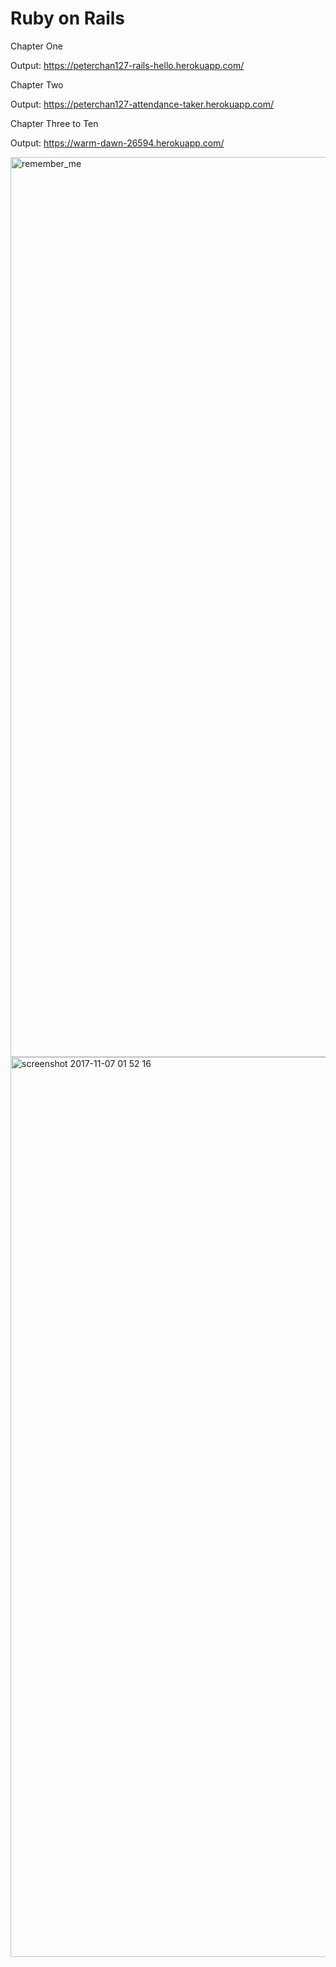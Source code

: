 # Ruby on Rails

Chapter One 

Output: https://peterchan127-rails-hello.herokuapp.com/

Chapter Two

Output: https://peterchan127-attendance-taker.herokuapp.com/

Chapter Three to Ten

Output: https://warm-dawn-26594.herokuapp.com/

<img width="1440" alt="remember_me" src="https://user-images.githubusercontent.com/32804449/32138924-1bdf4cc2-bbf1-11e7-86a6-6b15a250bd26.png">

<img width="1440" alt="screenshot 2017-11-07 01 52 16" src="https://user-images.githubusercontent.com/32804449/32487569-e2526ec4-c35e-11e7-9290-35dd5b024519.png">

